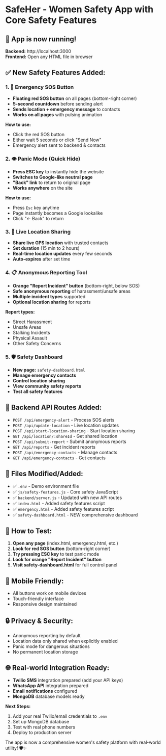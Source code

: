 # SafeHer - Women Safety App with Core Safety Features

## 🚀 App is now running!

**Backend:** http://localhost:3000  
**Frontend:** Open any HTML file in browser

## ✅ New Safety Features Added:

### 1. 🚨 Emergency SOS Button
- **Floating red SOS button** on all pages (bottom-right corner)
- **5-second countdown** before sending alert
- **Sends location + emergency message** to contacts
- **Works on all pages** with pulsing animation

**How to use:**
- Click the red SOS button
- Either wait 5 seconds or click "Send Now"
- Emergency alert sent to backend & contacts

### 2. 👁️ Panic Mode (Quick Hide)
- **Press ESC key** to instantly hide the website
- **Switches to Google-like neutral page** 
- **"Back" link** to return to original page
- **Works anywhere** on the site

**How to use:**
- Press `Esc` key anytime
- Page instantly becomes a Google lookalike
- Click "← Back" to return

### 3. 📍 Live Location Sharing
- **Share live GPS location** with trusted contacts
- **Set duration** (15 min to 2 hours)
- **Real-time location updates** every few seconds
- **Auto-expires** after set time

### 4. 📋 Anonymous Reporting Tool
- **Orange "Report Incident" button** (bottom-right, below SOS)
- **Safe anonymous reporting** of harassment/unsafe areas
- **Multiple incident types** supported
- **Optional location sharing** for reports

**Report types:**
- Street Harassment
- Unsafe Areas  
- Stalking Incidents
- Physical Assault
- Other Safety Concerns

### 5. 🛡️ Safety Dashboard
- **New page:** `safety-dashboard.html`
- **Manage emergency contacts**
- **Control location sharing**
- **View community safety reports**
- **Test all safety features**

## 🔧 Backend API Routes Added:

- `POST /api/emergency-alert` - Process SOS alerts
- `POST /api/update-location` - Live location updates
- `POST /api/start-location-sharing` - Start location sharing
- `GET /api/location/:shareId` - Get shared location
- `POST /api/submit-report` - Submit anonymous reports
- `GET /api/reports` - Get incident reports
- `POST /api/emergency-contacts` - Manage contacts
- `GET /api/emergency-contacts` - Get contacts

## 📁 Files Modified/Added:

- ✅ `.env` - Demo environment file
- ✅ `js/safety-features.js` - Core safety JavaScript
- ✅ `backend/server.js` - Updated with new API routes
- ✅ `index.html` - Added safety features script
- ✅ `emergency.html` - Added safety features script  
- ✅ `safety-dashboard.html` - NEW comprehensive dashboard

## 🧪 How to Test:

1. **Open any page** (index.html, emergency.html, etc.)
2. **Look for red SOS button** (bottom-right corner)
3. **Try pressing ESC key** to test panic mode
4. **Look for orange "Report Incident" button**
5. **Visit safety-dashboard.html** for full control panel

## 📱 Mobile Friendly:
- All buttons work on mobile devices
- Touch-friendly interface
- Responsive design maintained

## 🔒 Privacy & Security:
- Anonymous reporting by default
- Location data only shared when explicitly enabled
- Panic mode for dangerous situations
- No permanent location storage

## 🌐 Real-world Integration Ready:
- **Twilio SMS** integration prepared (add your API keys)
- **WhatsApp API** integration prepared  
- **Email notifications** configured
- **MongoDB** database models ready

**Next Steps:**
1. Add your real Twilio/email credentials to `.env`
2. Set up MongoDB database
3. Test with real phone numbers
4. Deploy to production server

The app is now a comprehensive women's safety platform with real-world utility! 🛡️✨